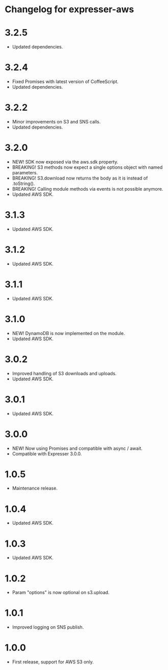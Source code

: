 # Changelog for expresser-aws

3.2.5
=====
* Updated dependencies.

3.2.4
=====
* Fixed Promises with latest version of CoffeeScript.
* Updated dependencies.

3.2.2
=====
* Minor improvements on S3 and SNS calls.
* Updated dependencies.

3.2.0
=====
* NEW! SDK now exposed via the aws.sdk property.
* BREAKING! S3 methods now expect a single options object with named parameters.
* BREAKING! S3.download now returns the body as it is instead of .toString().
* BREAKING! Calling module methods via events is not possible anymore.
* Updated AWS SDK.

3.1.3
=====
* Updated AWS SDK.

3.1.2
=====
* Updated AWS SDK.

3.1.1
=====
* Updated AWS SDK.

3.1.0
=====
* NEW! DynamoDB is now implemented on the module.
* Updated AWS SDK.

3.0.2
=====
* Improved handling of S3 downloads and uploads.
* Updated AWS SDK.

3.0.1
=====
* Updated AWS SDK.

3.0.0
=====
* NEW! Now using Promises and compatible with async / await.
* Compatible with Expresser 3.0.0.

1.0.5
=====
* Maintenance release.

1.0.4
=====
* Updated AWS SDK.

1.0.3
=====
* Updated AWS SDK.

1.0.2
=====
* Param "options" is now optional on s3.upload.

1.0.1
=====
* Improved logging on SNS publish.

1.0.0
=====
* First release, support for AWS S3 only.
